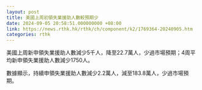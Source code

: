 ```yaml
---
layout: post
title: 美國上周初領失業援助人數較預期少
date: 2024-09-05 20:58:51.000000000 +08:00
link: https://news.rthk.hk/rthk/ch/component/k2/1769364-20240905.htm
categories: rthk
---
```


美國上周新申領失業援助人數減少5千人，降至22.7萬人，少過市場預期；4周平均新申領失業援助人數減少1750人。

數據顯示，持續申領失業援助人數減少2.2萬人，減至183.8萬人，少過市場預期。
